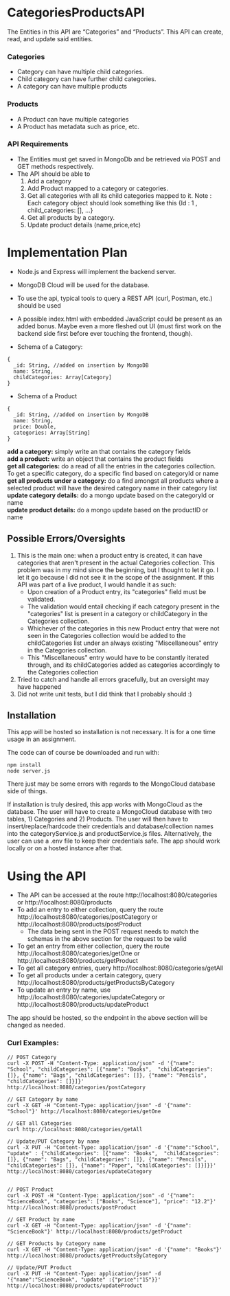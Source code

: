 # CategoriesProductsAPI

The Entities in this API are “Categories” and “Products”. This API can create, read, and update said entities.

### Categories
- Category can have multiple child categories.
- Child category can have further child categories.
- A category can have multiple products

### Products
- A Product can have multiple categories
- A Product has metadata such as price, etc.

### API Requirements
- The Entities must get saved in MongoDb and be retrieved via POST and GET methods respectively.
- The API should be able to
  1. Add a category
  2. Add Product mapped to a category or categories.
  3. Get all categories with all its child categories mapped to it. Note : Each category object should look something like this {Id : 1 , child_categories: [], ...}
  4. Get all products by a category.
  5. Update product details (name,price,etc)
  
# Implementation Plan
- Node.js and Express will implement the backend server.
- MongoDB Cloud will be used for the database.
- To use the api, typical tools to query a REST API (curl, Postman, etc.) should be used
- A possible index.html with embedded JavaScript could be present as an added bonus. Maybe even a more fleshed out UI (must first work on the backend side first before ever touching the frontend, though).

- Schema of a Category:
```
{
  _id: String, //added on insertion by MongoDB
  name: String,
  childCategories: Array[Category]
}
```

- Schema of a Product
```
{
  _id: String, //added on insertion by MongoDB
  name: String,
  price: Double,
  categories: Array[String]
}
```

**add a category:** simply write an that contains the category fields<br>
**add a product:** write an object that contains the product fields<br>
**get all categories:** do a read of all the entries in the categories collection. To get a specific category, do a specific find based on categoryId or name<br>
**get all products under a category:** do a find amongst all products where a selected product will have the desired category name in their category list<br>
**update category details:** do a mongo update based on the categoryId or name<br>
**update product details:** do a mongo update based on the productID or name<br>

## Possible Errors/Oversights
1. This is the main one: when a product entry is created, it can have categories that aren't present in the actual Categories collection. This problem was in my mind since the beginning, but I thought to let it go. I let it go because I did not see it in the scope of the assignment. If this API was part of a live product, I would handle it as such:
   - Upon creation of a Product entry, its "categories" field must be validated.
   - The validation would entail checking if each category present in the "categories" list is present in a category or childCategory in the Categories collection.
   - Whichever of the categories in this new Product entry that were not seen in the Categories collection would be added to the childCategories list under an always existing "Miscellaneous" entry in the Categories collection.
   - This "Miscellaneous" entry would have to be constantly iterated through, and its childCategories added as categories accordingly to the Categories collection
2. Tried to catch and handle all errors gracefully, but an oversight may have happened
3. Did not write unit tests, but I did think that I probably should :)

## Installation

This app will be hosted so installation is not necessary. It is for a one time usage in an assignment.

The code can of course be downloaded and run with:
```
npm install
node server.js
```
There just may be some errors with regards to the MongoCloud database side of things.

If installation is truly desired, this app works with MongoCloud as the database. The user will have to create a MongoCloud database with two tables, 1) Categories and 2) Products. The user will then have to insert/replace/hardcode their credentials and database/collection names into the categoryService.js and productService.js files. Alternatively, the user can use a .env file to keep their credentials safe. The app should work locally or on a hosted instance after that.

# Using the API

- The API can be accessed at the route http://localhost:8080/categories or http://localhost:8080/products
- To add an entry to either collection, query the route http://localhost:8080/categories/postCategory or http://localhost:8080/products/postProduct
  - The data being sent in the POST request needs to match the schemas in the above section for the request to be valid
- To get an entry from either collection, query the route http://localhost:8080/categories/getOne or http://localhost:8080/products/getProduct
- To get all category entries, query http://localhost:8080/categories/getAll
- To get all products under a certain category, query http://localhost:8080/products/getProductsByCategory
- To update an entry by name, use http://localhost:8080/categories/updateCategory or http://localhost:8080/products/updateProduct

The app should be hosted, so the endpoint in the above section will be changed as needed.

### Curl Examples:
```
// POST Category
curl -X POST -H "Content-Type: application/json" -d '{"name": "School", "childCategories": [{"name": "Books",  "childCategories": []}, {"name": "Bags", "childCategories": []}, {"name": "Pencils", "childCategories": []}]}' http://localhost:8080/categories/postCategory

// GET Category by name
curl -X GET -H "Content-Type: application/json" -d '{"name": "School"}' http://localhost:8080/categories/getOne

// GET all Categories
curl http://localhost:8080/categories/getAll

// Update/PUT Category by name
curl -X PUT -H "Content-Type: application/json" -d '{"name":"School", "update" : {"childCategories": [{"name": "Books",  "childCategories": []}, {"name": "Bags", "childCategories": []}, {"name": "Pencils", "childCategories": []}, {"name": "Paper", "childCategories": []}]}}' http://localhost:8080/categories/updateCategory


// POST Product
curl -X POST -H "Content-Type: application/json" -d '{"name": "ScienceBook", "categories": ["Books", "Science"], "price": "12.2"}' http://localhost:8080/products/postProduct

// GET Product by name
curl -X GET -H "Content-Type: application/json" -d '{"name": "ScienceBook"}' http://localhost:8080/products/getProduct

// GET Products by Category name
curl -X GET -H "Content-Type: application/json" -d '{"name": "Books"}' http://localhost:8080/products/getProductsByCategory

// Update/PUT Product
curl -X PUT -H "Content-Type: application/json" -d '{"name":"ScienceBook", "update" :{"price":"15"}}' http://localhost:8080/products/updateProduct
```
